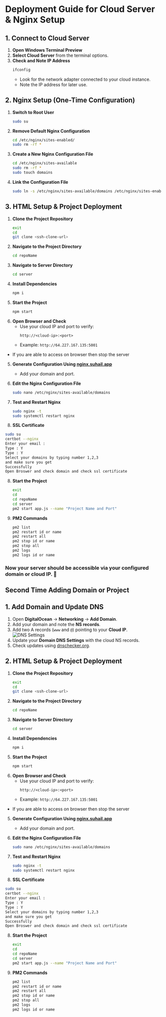 # Deployment Guide for Cloud Server & Nginx Setup

## 1. Connect to Cloud Server

1. **Open Windows Terminal Preview**
2. **Select Cloud Server** from the terminal options.
3. **Check and Note IP Address**
   ```sh
   ifconfig
   ```
   - Look for the network adapter connected to your cloud instance.
   - Note the IP address for later use.


## 2. Nginx Setup (One-Time Configuration)

1. **Switch to Root User**
   ```sh
   sudo su
   ```
2. **Remove Default Nginx Configuration**
   ```sh
   cd /etc/nginx/sites-enabled/
   sudo rm -rf *
   ```
3. **Create a New Nginx Configuration File**
   ```sh
   cd /etc/nginx/sites-available
   sudo rm -rf *
   sudo touch domains
   ```
4. **Link the Configuration File**
   ```sh
   sudo ln -s /etc/nginx/sites-available/domains /etc/nginx/sites-enabled
   ```


## 3. HTML Setup & Project Deployment

1. **Clone the Project Repository**
   ```sh
   exit
   cd
   git clone <ssh-clone-url>
   ```
2. **Navigate to the Project Directory**
   ```sh
   cd repoName
   ```
3. **Navigate to Server Directory**
   ```sh
   cd server
   ```
4. **Install Dependencies**
   ```sh
   npm i
   ```
5. **Start the Project**
   ```sh
   npm start
   ```
6. **Open Browser and Check**
   - Use your cloud IP and port to verify:
     ```
     http://<cloud-ip>:<port>
     ```
   - Example: `http://64.227.167.135:5001`

-  If you are able to access on browser then stop the server 
   

5. **Generate Configuration Using [nginx.suhail.app](https://nginx.suhail.app)**
   - Add your domain and port.
6. **Edit the Nginx Configuration File**
   ```sh
   sudo nano /etc/nginx/sites-available/domains
   ```


7. **Test and Restart Nginx**
   ```sh
   sudo nginx -t
   sudo systemctl restart nginx
   ```


10. **SSL Certificate**
   ```sh
   sudo su
   certbot --nginx
   Enter your email :
   Type : Y
   Type : Y
   Select your domains by typing number 1,2,3
   and make sure you get 
   Successfully 
   Open Broswer and check domain and check ssl certificate 


   ```


8. **Start the Project**
   ```sh
   exit
   cd
   cd repoName
   cd server
   pm2 start app.js --name "Project Name and Port"

   ```

9. **PM2 Commands**
   ```sh
   pm2 list 
   pm2 restart id or name
   pm2 restart all
   pm2 stop id or name 
   pm2 stop all
   pm2 logs 
   pm2 logs id or name

   ```


### Now your server should be accessible via your configured domain or cloud IP. 🚀


## Second Time Adding Domain or Project

## 1. Add Domain and Update DNS

1. Open **DigitalOcean** → **Networking** → **Add Domain**.
2. Add your domain and note the **NS records**.
3. Add two A records (`www` and `@`) pointing to your **Cloud IP**.  
   ![DNS Settings](https://upload.suhail.app/uploads/-9AsXUE.png)
4. Update your **Domain DNS Settings** with the cloud NS records.
5. Check updates using [dnschecker.org](https://dnschecker.org).


## 2. HTML Setup & Project Deployment

1. **Clone the Project Repository**
   ```sh
   exit
   cd
   git clone <ssh-clone-url>
   ```
2. **Navigate to the Project Directory**
   ```sh
   cd repoName
   ```
3. **Navigate to Server Directory**
   ```sh
   cd server
   ```
4. **Install Dependencies**
   ```sh
   npm i
   ```
5. **Start the Project**
   ```sh
   npm start
   ```
6. **Open Browser and Check**
   - Use your cloud IP and port to verify:
     ```
     http://<cloud-ip>:<port>
     ```
   - Example: `http://64.227.167.135:5001`

-  If you are able to access on browser then stop the server 
   

5. **Generate Configuration Using [nginx.suhail.app](https://nginx.suhail.app)**
   - Add your domain and port.
6. **Edit the Nginx Configuration File**
   ```sh
   sudo nano /etc/nginx/sites-available/domains
   ```


7. **Test and Restart Nginx**
   ```sh
   sudo nginx -t
   sudo systemctl restart nginx
   ```


10. **SSL Certificate**
   ```sh
   sudo su
   certbot --nginx
   Enter your email :
   Type : Y
   Type : Y
   Select your domains by typing number 1,2,3
   and make sure you get 
   Successfully 
   Open Broswer and check domain and check ssl certificate 


   ```


8. **Start the Project**
   ```sh
   exit
   cd
   cd repoName
   cd server
   pm2 start app.js --name "Project Name and Port"

   ```

9. **PM2 Commands**
   ```sh
   pm2 list 
   pm2 restart id or name
   pm2 restart all
   pm2 stop id or name 
   pm2 stop all
   pm2 logs 
   pm2 logs id or name

   ```
